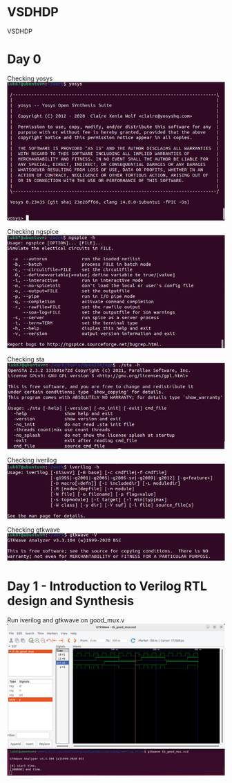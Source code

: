 # VSDHDP
VSDHDP

# Day 0
Checking yosys
![](Day0/yosys.PNG)

Checking ngspice
![](day0/ngspice.PNG)

Checking sta
![](Day0/sta.PNG)

Checking iverilog
![](Day0/iverilog.PNG)

Checking gtkwave
![](Day0/gtkwave.PNG)

# Day 1 - Introduction to Verilog RTL design and Synthesis

Run iverilog and gtkwave on good_mux.v
![](Day1/good_mux.PNG)